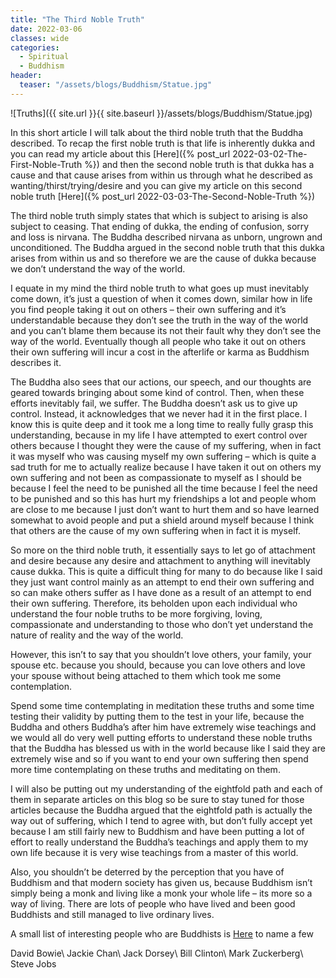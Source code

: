 ```yaml
---
title: "The Third Noble Truth"
date: 2022-03-06
classes: wide
categories:
  - Spiritual 
  - Buddhism
header: 
  teaser: "/assets/blogs/Buddhism/Statue.jpg"
---
```


![Truths]({{ site.url }}{{ site.baseurl }}/assets/blogs/Buddhism/Statue.jpg)

In this short article I will talk about the third noble truth that the Buddha described. To recap the first noble truth is that life is inherently dukka and you can read my article about this [Here]({% post_url 2022-03-02-The-First-Noble-Truth %})  and then the second noble truth is that dukka has a cause and that cause arises from within us through what he described as wanting/thirst/trying/desire and you can give my article on this second noble truth [Here]({% post_url 2022-03-03-The-Second-Noble-Truth %})

The third noble truth simply states that which is subject to arising is also subject to ceasing. That ending of dukka, the ending of confusion, sorry and loss is nirvana. The Buddha described nirvana as unborn, ungrown and unconditioned. The Buddha argued in the second noble truth that this dukka arises from within us and so therefore we are the cause of dukka because we don’t understand the way of the world. 

I equate in my mind the third noble truth to what goes up must inevitably come down, it’s just a question of when it comes down, similar how in life you find people taking it out on others – their own suffering and it’s understandable because they don’t see the truth in the way of the world and you can’t blame them because its not their fault why they don’t see the way of the world. Eventually though all people who take it out on others their own suffering will incur a cost in the afterlife or karma as Buddhism describes it. 

The Buddha also sees that our actions, our speech, and our thoughts are geared towards bringing about some kind of control. Then, when these efforts inevitably fail, we suffer. The Buddha doesn’t ask us to give up control. Instead, it acknowledges that we never had it in the first place. I know this is quite deep and it took me a long time to really fully grasp this understanding, because in my life I have attempted to exert control over others because I thought they were the cause of my suffering, when in fact it was myself who was causing myself my own suffering – which is quite a sad truth for me to actually realize because I have taken it out on others my own suffering and not been as compassionate to myself as I should be because I feel the need to be punished all the time because I feel the need to be punished and so this has hurt my friendships a lot and people whom are close to me because I just don’t want to hurt them and so have learned somewhat to avoid people and put a shield around myself because I think that others are the cause of my own suffering when in fact it is myself.

So more on the third noble truth, it essentially says to let go of attachment and desire because any desire and attachment to anything will inevitably cause dukka. This is quite a difficult thing for many to do because like I said they just want control mainly as an attempt to end their own suffering and so can make others suffer as I have done as a result of an attempt to end their own suffering. Therefore, its beholden upon each individual who understand the four noble truths to be more forgiving, loving, compassionate and understanding to those who don’t yet understand the nature of reality and the way of the world.

However, this isn’t to say that you shouldn’t love others, your family, your spouse etc. because you should, because you can love others and love your spouse without being attached to them which took me some contemplation.

Spend some time contemplating in meditation these truths and some time testing their validity by putting them to the test in your life, because the Buddha and others Buddha’s after him have extremely wise teachings and we would all do very well putting efforts to understand these noble truths that the Buddha has blessed us with in the world because like I said they are extremely wise and so if you want to end your own suffering then spend more time contemplating on these truths and meditating on them.

I will also be putting out my understanding of the eightfold path and each of them in separate articles on this blog so be sure to stay tuned for those articles because the Buddha argued that the eightfold path is actually the way out of suffering, which I tend to agree with, but don’t fully accept yet because I am still fairly new to Buddhism and have been putting a lot of effort to really understand the Buddha’s teachings and apply them to my own life because it is very wise teachings from a master of this world.

Also, you shouldn’t be deterred by the perception that you have of Buddhism and that modern society has given us, because Buddhism isn’t simply being a monk and living like a monk your whole life – its more so a way of living. There are lots of people who have lived and been good Buddhists and still managed to live ordinary lives.

A small list of interesting people who are Buddhists is [Here]( https://www.dhammawiki.com/index.php/List_of_Celebrity_Buddhists) to name a few

David Bowie\\
Jackie Chan\\
Jack Dorsey\\
Bill Clinton\\
Mark Zuckerberg\\
Steve Jobs
